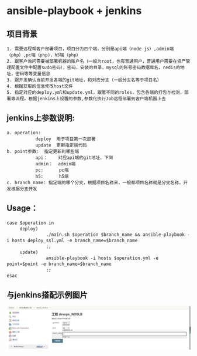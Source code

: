 # ansible-playbook + jenkins 
## 项目背景
```
1. 需要远程帮客户部署项目，项目分为四个端，分别是api端（node js）,admin端（php）,pc端（php)，h5端（php）
2. 跟客户询问需要被部署机器的账户名（一般为root，也有普通用户，普通用户需要在资产管理配置文件中配置sudo密码），密码，安装的目录，mysql的账号密码数据库名，redis的地址，密码等等变量信息
3. 跟开发确认当前开发各端的git地址，和对应分支（一般分支名等于项目名）
4. 根据获取的信息修改host文件
5. 指定对应的deploy.yml和update.yml，跟着不同的roles，包含各端的打包与检测，部署等流程。根据jenkins上设置的参数,参数化执行Job远程部署到客户端机器上去
```
## jenkins上参数说明: 
```
a. operation:
           deploy  用于项目第一次部署
           update  更新指定端代码
b. point参数:  指定更新到哪些端
           api：    对应api端的git地址，下同
           admin：  admin端
           pc:      pc端
           h5:      h5端
c. branch_name: 指定端的哪个分支，根据项目名称来，一般都项目名称就是分支名称，开发根据分支开发
```


## Usage：
```
case $operation in
     deploy)
               ./main.sh $operation $branch_name && ansible-playbook -i hosts deploy_ssl.yml -e branch_name=$branch_name
               ;;
     update)
               ansible-playbook -i hosts $operation.yml -e point=$point -e branch_name=$branch_name
               ;;
esac
```



## 与jenkins搭配示例图片
![image](https://github.com/herrywen-nanj/ansible-playbook/blob/master/12.png)
